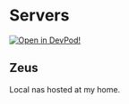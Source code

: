 # Servers

[![Open in DevPod!](https://devpod.sh/assets/open-in-devpod.svg)](https://devpod.sh/open#https://github.com/shepherdjerred/servers)

## Zeus

Local nas hosted at my home.
